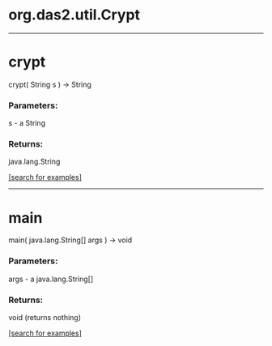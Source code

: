 # org.das2.util.Crypt
***
<a name="crypt"></a>
# crypt
crypt( String s ) &rarr; String



### Parameters:
s - a String

### Returns:
java.lang.String


<a href="https://github.com/autoplot/dev/search?q=crypt&unscoped_q=crypt">[search for examples]</a>

***
<a name="main"></a>
# main
main( java.lang.String[] args ) &rarr; void



### Parameters:
args - a java.lang.String[]

### Returns:
void (returns nothing)


<a href="https://github.com/autoplot/dev/search?q=main&unscoped_q=main">[search for examples]</a>

